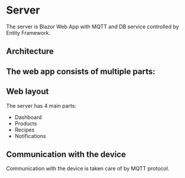 # Server
The server is Blazor Web App with MQTT and DB service controlled by Entity Framework.

## Architecture
The web app consists of multiple parts:
- 

## Web layout
The server has 4 main parts:
- Dashboard
- Products
- Recipes
- Notifications

## Communication with the device
Communication with the device is taken care of by MQTT protocol.